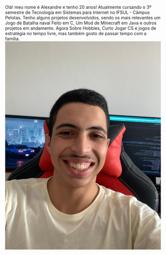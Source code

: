 Olá! meu nome é Alexandre e tenho 20 anos!
Atualmente cursando o 3º semestre de Tecnologia em Sistemas para Internet no IFSUL - Câmpus Pelotas.
Tenho alguns projetos desenvolvidos, sendo os mais relevantes um Jogo de Batalha naval Feito em C, Um Mod de Minecraft em Java e outros projetos em andamento.
Agora Sobre Hobbies, Curto Jogar CS e jogos de estratégia no tempo livre, mas também gosto de passar tempo com a família.
![alt text](Picture.jpg)
